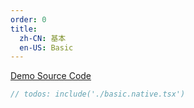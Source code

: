 ```yaml
---
order: 0
title:
  zh-CN: 基本
  en-US: Basic
---
```


[Demo Source Code](https://github.com/ant-design/ant-design-mobile-rn/blob/master/components/tag/demo/basic.native.tsx)

````jsx
// todos: include('./basic.native.tsx')
````
